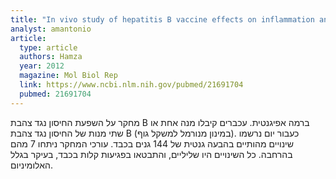 ```yaml
---
title: "In vivo study of hepatitis B vaccine effects on inflammation and metabolism gene expression"
analyst: amantonio
article:
  type: article
  authors: Hamza
  year: 2012
  magazine: Mol Biol Rep
  link: https://www.ncbi.nlm.nih.gov/pubmed/21691704
  pubmed: 21691704
---
```


מחקר על השפעת החיסון נגד צהבת B ברמה אפיגנטית.
עכברים קיבלו מנה אחת או שתי מנות של החיסון נגד צהבת B (במינון מנורמל למשקל גוף). כעבור יום נרשמו שינויים מהותיים בהבעה גנטית של 144 גנים בכבד. עורכי המחקר ניתחו 7 מהם בהרחבה. כל השינויים היו שליליים, והתבטאו בפגיעות קלות בכבד, בעיקר בגלל האלומיניום.
